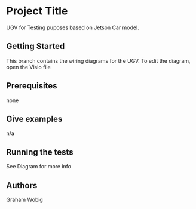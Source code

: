 # Project Title
UGV for Testing puposes based on Jetson Car model.

## Getting Started
This branch contains the wiring diagrams for the UGV. To edit the diagram, open the Visio file

## Prerequisites
none

## Give examples
n/a

## Running the tests
See Diagram for more info

## Authors
Graham Wobig
